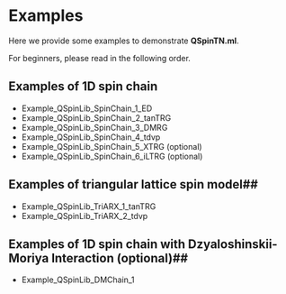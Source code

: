 # Examples #
Here we provide some examples to demonstrate **QSpinTN.ml**.

For beginners, please read in the following order.

## Examples of 1D spin chain ##
* Example_QSpinLib_SpinChain_1_ED
* Example_QSpinLib_SpinChain_2_tanTRG
* Example_QSpinLib_SpinChain_3_DMRG
* Example_QSpinLib_SpinChain_4_tdvp
* Example_QSpinLib_SpinChain_5_XTRG (optional)
* Example_QSpinLib_SpinChain_6_iLTRG (optional)

## Examples of triangular lattice spin model##
* Example_QSpinLib_TriARX_1_tanTRG
* Example_QSpinLib_TriARX_2_tdvp

## Examples of 1D spin chain with Dzyaloshinskii-Moriya Interaction (optional)##
* Example_QSpinLib_DMChain_1
